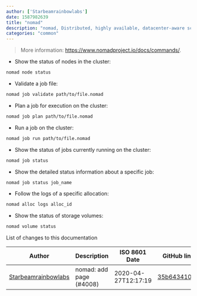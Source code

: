 ```yaml
---
author: ['Starbeamrainbowlabs']
date: 1587982639
title: "nomad"
description: "nomad, Distributed, highly available, datacenter-aware scheduler."
categories: "common"
---
```

> More information: <https://www.nomadproject.io/docs/commands/>.

- Show the status of nodes in the cluster:

```bash
nomad node status
```

- Validate a job file:

```bash
nomad job validate path/to/file.nomad
```

- Plan a job for execution on the cluster:

```bash
nomad job plan path/to/file.nomad
```

- Run a job on the cluster:

```bash
nomad job run path/to/file.nomad
```

- Show the status of jobs currently running on the cluster:

```bash
nomad job status
```

- Show the detailed status information about a specific job:

```bash
nomad job status job_name
```

- Follow the logs of a specific allocation:

```bash
nomad alloc logs alloc_id
```

- Show the status of storage volumes:

```bash
nomad volume status
```
List of changes to this documentation


Author | Description | ISO 8601 Date | GitHub link
------|-----|-----|-----
[Starbeamrainbowlabs](mailto:sbrl@starbeamrainbowlabs.com) | nomad: add page (#4008) | 2020-04-27T12:17:19 | [35b643410fdf](https://github.com/tldr-pages/tldr/commit/35b643410fdfc09573dd22b5801ff5434129b789)

